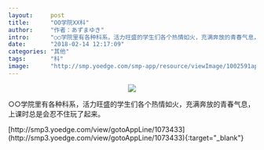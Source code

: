 ```yaml
---
layout:     post
title:      "OO学院XX科"
author:     "作者：あずまゆき"
intro:      "○○学院里有各种科系，活力旺盛的学生们各个热情如火，充满奔放的青春气息，上课时总是会忍不住玩了起来。"
date:       "2018-02-14 12:17:09"
categories: "其他"
tags:       "科"
image:      "http://smp.yoedge.com/smp-app/resource/viewImage/1002591appline.png"
---
```

<div style="text-align: center">
<p><img src="http://smp.yoedge.com/smp-app/resource/viewImage/1002591appline.png"/></p>
</div>
<p class="post-meta">
<span>○○学院里有各种科系，活力旺盛的学生们各个热情如火，充满奔放的青春气息，上课时总是会忍不住玩了起来。</span>
</p>
[http://smp3.yoedge.com/view/gotoAppLine/1073433](http://smp3.yoedge.com/view/gotoAppLine/1073433){:target="_blank"}


